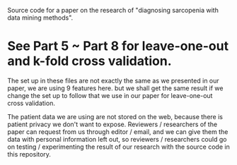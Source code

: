 Source code for a paper on the research of "diagnosing sarcopenia with data mining methods".

# See Part 5 ~ Part 8 for leave-one-out and k-fold cross validation.

The set up in these files are not exactly the same as we presented in our paper, we are using 9 features here. but we shall get the same result if we change the set up to follow that we use in our paper for leave-one-out cross validation.

The patient data we are using are not stored on the web, because there is patient privacy we don't want to expose. Reviewers / researchers of the paper can request from us through editor / email, and we can give them the data with personal information left out, so reviewers / researchers could go on testing / experimenting the result of our research with the source code in this repository.
